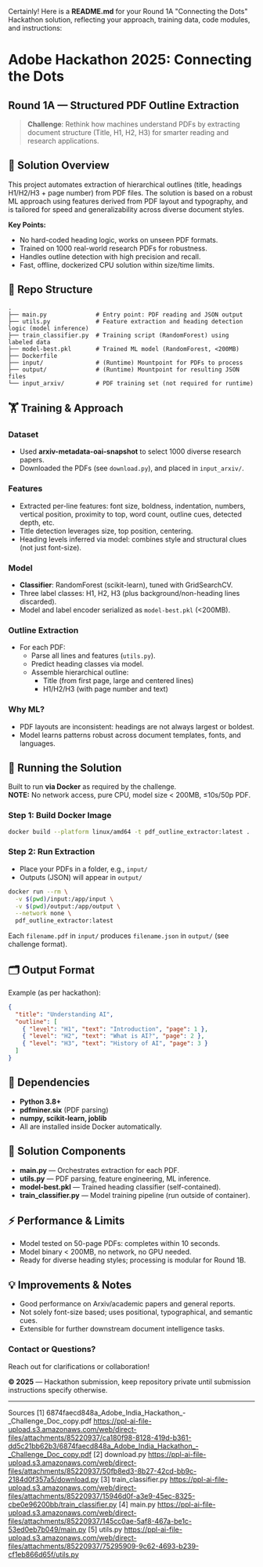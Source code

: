 Certainly! Here is a **README.md** for your Round 1A "Connecting the Dots" Hackathon solution, reflecting your approach, training data, code modules, and instructions:

# Adobe Hackathon 2025: Connecting the Dots  
## Round 1A — Structured PDF Outline Extraction

> **Challenge**: Rethink how machines understand PDFs by extracting document structure (Title, H1, H2, H3) for smarter reading and research applications.

## 🧠 Solution Overview

This project automates extraction of hierarchical outlines (title, headings H1/H2/H3 + page number) from PDF files. The solution is based on a robust ML approach using features derived from PDF layout and typography, and is tailored for speed and generalizability across diverse document styles.

**Key Points:**
- No hard-coded heading logic, works on unseen PDF formats.
- Trained on 1000 real-world research PDFs for robustness.
- Handles outline detection with high precision and recall.
- Fast, offline, dockerized CPU solution within size/time limits.

## 📂 Repo Structure

```
.
├── main.py              # Entry point: PDF reading and JSON output
├── utils.py             # Feature extraction and heading detection logic (model inference)
├── train_classifier.py  # Training script (RandomForest) using labeled data
├── model-best.pkl       # Trained ML model (RandomForest, <200MB)
├── Dockerfile
├── input/               # (Runtime) Mountpoint for PDFs to process
├── output/              # (Runtime) Mountpoint for resulting JSON files
└── input_arxiv/         # PDF training set (not required for runtime)
```

## 🏋️ Training & Approach

### Dataset

- Used **arxiv-metadata-oai-snapshot** to select 1000 diverse research papers.
- Downloaded the PDFs (see `download.py`), and placed in `input_arxiv/`.

### Features

- Extracted per-line features: font size, boldness, indentation, numbers, vertical position, proximity to top, word count, outline cues, detected depth, etc.
- Title detection leverages size, top position, centering.
- Heading levels inferred via model: combines style and structural clues (not just font-size).

### Model

- **Classifier**: RandomForest (scikit-learn), tuned with GridSearchCV.
- Three label classes: H1, H2, H3 (plus background/non-heading lines discarded).
- Model and label encoder serialized as `model-best.pkl` (<200MB).

### Outline Extraction

- For each PDF:
  - Parse all lines and features (`utils.py`).
  - Predict heading classes via model.
  - Assemble hierarchical outline:
    - Title (from first page, large and centered lines)
    - H1/H2/H3 (with page number and text)

### Why ML?

- PDF layouts are inconsistent: headings are not always largest or boldest.
- Model learns patterns robust across document templates, fonts, and languages.

## 🚀 Running the Solution

Built to run **via Docker** as required by the challenge.  
**NOTE:** No network access, pure CPU, model size < 200MB, ≤10s/50p PDF.

### **Step 1: Build Docker Image**
```sh
docker build --platform linux/amd64 -t pdf_outline_extractor:latest .
```

### **Step 2: Run Extraction**
- Place your PDFs in a folder, e.g., `input/`
- Outputs (JSON) will appear in `output/`

```sh
docker run --rm \
  -v $(pwd)/input:/app/input \
  -v $(pwd)/output:/app/output \
  --network none \
  pdf_outline_extractor:latest
```

Each `filename.pdf` in `input/` produces `filename.json` in `output/` (see challenge format).

## 🗂️ Output Format

Example (as per hackathon):

```json
{
  "title": "Understanding AI",
  "outline": [
    { "level": "H1", "text": "Introduction", "page": 1 },
    { "level": "H2", "text": "What is AI?", "page": 2 },
    { "level": "H3", "text": "History of AI", "page": 3 }
  ]
}
```

## 🔧 Dependencies

- **Python 3.8+**
- **pdfminer.six** (PDF parsing)
- **numpy, scikit-learn, joblib**
- All are installed inside Docker automatically.

## 📝 Solution Components

- **main.py** — Orchestrates extraction for each PDF.
- **utils.py** — PDF parsing, feature engineering, ML inference.
- **model-best.pkl** — Trained heading classifier (self-contained).
- **train_classifier.py** — Model training pipeline (run outside of container).

## ⚡ Performance & Limits

- Model tested on 50-page PDFs: completes within 10 seconds.
- Model binary < 200MB, no network, no GPU needed.
- Ready for diverse heading styles; processing is modular for Round 1B.

## 💡 Improvements & Notes

- Good performance on Arxiv/academic papers and general reports.
- Not solely font-size based; uses positional, typographical, and semantic cues.
- Extensible for further downstream document intelligence tasks.

### Contact or Questions?

Reach out for clarifications or collaboration!

**© 2025** — Hackathon submission, keep repository private until submission instructions specify otherwise.

---

Sources
[1] 6874faecd848a_Adobe_India_Hackathon_-_Challenge_Doc_copy.pdf https://ppl-ai-file-upload.s3.amazonaws.com/web/direct-files/attachments/85220937/ca180f98-8128-419d-b361-dd5c21bb62b3/6874faecd848a_Adobe_India_Hackathon_-_Challenge_Doc_copy.pdf
[2] download.py https://ppl-ai-file-upload.s3.amazonaws.com/web/direct-files/attachments/85220937/50fb8ed3-8b27-42cd-bb9c-2184d0f357a5/download.py
[3] train_classifier.py https://ppl-ai-file-upload.s3.amazonaws.com/web/direct-files/attachments/85220937/15946d0f-a3e9-45ec-8325-cbe0e96200bb/train_classifier.py
[4] main.py https://ppl-ai-file-upload.s3.amazonaws.com/web/direct-files/attachments/85220937/145cc0ae-5af8-467a-be1c-53ed0eb7b049/main.py
[5] utils.py https://ppl-ai-file-upload.s3.amazonaws.com/web/direct-files/attachments/85220937/75295909-9c62-4693-b239-cf1eb866d65f/utils.py
